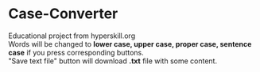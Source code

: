 # Case-Converter
Educational project from hyperskill.org\
Words will be changed to **lower case, upper case, proper case, sentence case** if you press corresponding buttons.\
"Save text file" button will download **.txt** file with some content. 
